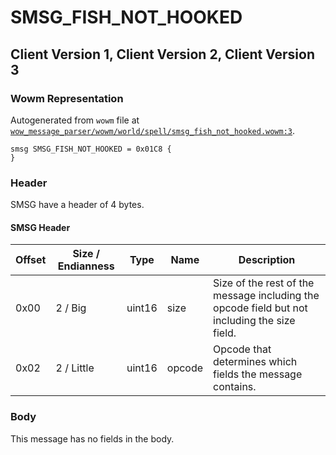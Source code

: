 # SMSG_FISH_NOT_HOOKED

## Client Version 1, Client Version 2, Client Version 3

### Wowm Representation

Autogenerated from `wowm` file at [`wow_message_parser/wowm/world/spell/smsg_fish_not_hooked.wowm:3`](https://github.com/gtker/wow_messages/tree/main/wow_message_parser/wowm/world/spell/smsg_fish_not_hooked.wowm#L3).
```rust,ignore
smsg SMSG_FISH_NOT_HOOKED = 0x01C8 {
}
```
### Header

SMSG have a header of 4 bytes.

#### SMSG Header

| Offset | Size / Endianness | Type   | Name   | Description |
| ------ | ----------------- | ------ | ------ | ----------- |
| 0x00   | 2 / Big           | uint16 | size   | Size of the rest of the message including the opcode field but not including the size field.|
| 0x02   | 2 / Little        | uint16 | opcode | Opcode that determines which fields the message contains.|

### Body

This message has no fields in the body.

